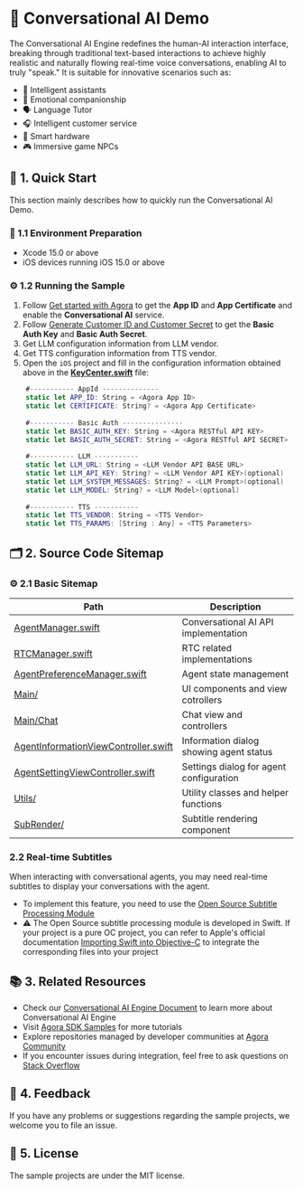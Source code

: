 # 🌟 Conversational AI Demo

The Conversational AI Engine redefines the human-AI interaction interface, breaking through traditional text-based interactions to achieve highly realistic and naturally flowing real-time voice conversations, enabling AI to truly "speak." It is suitable for innovative scenarios such as:

- 🤖 Intelligent assistants
- 💞 Emotional companionship
- 🗣️ Language Tutor
- 🎧 Intelligent customer service
- 📱 Smart hardware
- 🎮 Immersive game NPCs

## 🚀 1. Quick Start

This section mainly describes how to quickly run the Conversational AI Demo.

### 📱 1.1 Environment Preparation

- Xcode 15.0 or above
- iOS devices running iOS 15.0 or above

### ⚙️ 1.2 Running the Sample

1. Follow [Get started with Agora](https://docs-preview.agora.io/en/conversational-ai/get-started/manage-agora-account) to get the **App ID** and **App Certificate** and enable the **Conversational AI** service.
2. Follow [Generate Customer ID and Customer Secret](https://docs.agora.io/en/conversational-ai/rest-api/restful-authentication#generate-customer-id-and-customer-secret) to get the **Basic Auth Key** and **Basic Auth Secret**.
3. Get LLM configuration information from LLM vendor.
4. Get TTS configuration information from TTS vendor.
5. Open the `iOS` project and fill in the configuration information obtained above in the [**KeyCenter.swift**](../../Agent/KeyCenter.swift) file:

```Swift
    #----------- AppId --------------
    static let APP_ID: String = <Agora App ID>
    static let CERTIFICATE: String? = <Agora App Certificate>
  
    #----------- Basic Auth ---------------
    static let BASIC_AUTH_KEY: String = <Agora RESTful API KEY>
    static let BASIC_AUTH_SECRET: String = <Agora RESTful API SECRET>
  
    #----------- LLM -----------
    static let LLM_URL: String = <LLM Vendor API BASE URL>
    static let LLM_API_KEY: String? = <LLM Vendor API KEY>(optional)
    static let LLM_SYSTEM_MESSAGES: String? = <LLM Prompt>(optional)
    static let LLM_MODEL: String? = <LLM Model>(optional)
  
    #----------- TTS -----------
    static let TTS_VENDOR: String = <TTS Vendor>
    static let TTS_PARAMS: [String : Any] = <TTS Parameters>
```

## 🗂️ 2. Source Code Sitemap

### ⚙️ 2.1 Basic Sitemap

| Path                                                                                                          | Description                                     |
| ------------------------------------------------------------------------------------------------------------- | ----------------------------------------------- |
| [AgentManager.swift](ConvoAI/Classes/Manager/AgentManager.swift)                                              | Conversational AI API implementation            |
| [RTCManager.swift](ConvoAI/Classes/Manager/RTCManager.swift)                                                  | RTC related implementations                     |
| [AgentPreferenceManager.swift](ConvoAI/Classes/Manager/AgentPreferenceManager.swift)                          | Agent state management                          |
| [Main/](ConvoAI/Classes/Main)                                                                                 | UI components and view cotrollers               |
| [Main/Chat](ConvoAI/Classes/Main/Chat)                                                                        | Chat view and controllers                       |
| [AgentInformationViewController.swift](ConvoAI/Classes/Main/Setting/VC/AgentInformationViewController.swift)  | Information dialog showing agent status         |
| [AgentSettingViewController.swift](ConvoAI/Classes/Main/Setting/VC/AgentSettingViewController.swift)          | Settings dialog for agent configuration         |
| [Utils/](ConvoAI/Classes/Utils)                                                                               | Utility classes and helper functions            |
| [SubRender/](ConvoAI/Classes/Utils/SubRender)                                                                 | Subtitle rendering component                    |

### 2.2 Real-time Subtitles

When interacting with conversational agents, you may need real-time subtitles to display your conversations with the agent.
- To implement this feature, you need to use the [Open Source Subtitle Processing Module](ConvoAI/Classes/Utils/SubRender)
- ⚠️ The Open Source subtitle processing module is developed in Swift. If your project is a pure OC project, you can refer to Apple's official documentation [Importing Swift into Objective-C](https://developer.apple.com/documentation/swift/importing-swift-into-objective-c) to integrate the corresponding files into your project


## 📚 3. Related Resources

- Check our [Conversational AI Engine Document](https://docs.agora.io/en/conversational-ai/overview/product-overview) to learn more about Conversational AI Engine
- Visit [Agora SDK Samples](https://github.com/AgoraIO) for more tutorials
- Explore repositories managed by developer communities at [Agora Community](https://github.com/AgoraIO-Community)
- If you encounter issues during integration, feel free to ask questions on [Stack Overflow](https://stackoverflow.com/questions/tagged/agora.io)

## 💬 4. Feedback

If you have any problems or suggestions regarding the sample projects, we welcome you to file an issue.

## 📜 5. License

The sample projects are under the MIT license.
